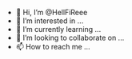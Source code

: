 - 👋 Hi, I’m @HellFiReee
- 👀 I’m interested in ...
- 🌱 I’m currently learning ...
- 💞️ I’m looking to collaborate on ...
- 📫 How to reach me ...

<!---
HellFiReee/HellFiReee is a ✨ special ✨ repository because its `README.md` (this file) appears on your GitHub profile.
You can click the Preview link to take a look at your changes.
--->
